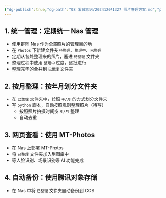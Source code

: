 ```yaml
---
{"dg-publish":true,"dg-path":"08 零散笔记/202412071327 照片管理方案.md","permalink":"/08 零散笔记/202412071327 照片管理方案/","noteIcon":"dg-note-icon","created":"2024-12-07","updated":"2024-12-07"}
---
```



## 1. 统一管理：定期统一 Nas 管理

 - 使用群晖 Nas 作为全部照片的管理目的地
 - 在 `Photos` 下新建文件夹 `待整理`、`整理中`、`已整理`
 - 定期从各处整理来的照片，塞进 `待整理` 文件夹
 - 整理过程中使用 `整理中` 过度，逐批进行
 - 整理完毕的合并到 `已整理` 文件夹

## 2. 按月整理：按年月划分文件夹

- 在 `已整理` 文件夹中，按照 `年/月` 的方式划分文件夹
- 写 `python` 脚本，自动按照规则整理照片（待写）
	- 按照照片拍摄时间按 `年/月` 整理
	- 自动去重

## 3. 网页查看：使用 MT-Photos 

- 在 Nas 上部署 MT-Photos
- 将 `已整理` 文件夹加入到图库中
- 等人脸识别、场景识别等 AI 功能完成

## 4. 自动备份：使用腾讯对象存储

- 在 Nas 中将 `已整理` 文件夹自动备份到 COS
